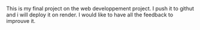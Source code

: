 This is my final project on the web developpement project.
I push it to githut and i will deploy it on render.
I would like to have all the feedback to improuve it.
